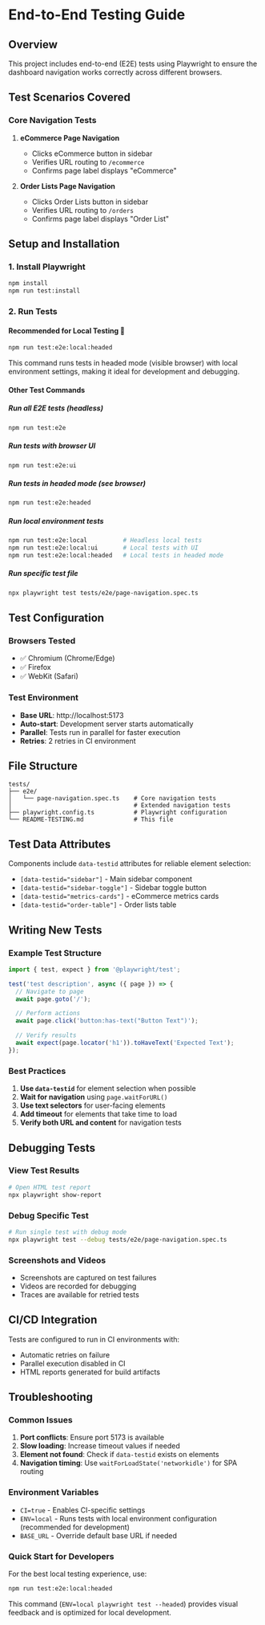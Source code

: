 # End-to-End Testing Guide

## Overview
This project includes end-to-end (E2E) tests using Playwright to ensure the dashboard navigation works correctly across different browsers.

## Test Scenarios Covered

### Core Navigation Tests
1. **eCommerce Page Navigation**
   - Clicks eCommerce button in sidebar
   - Verifies URL routing to `/ecommerce`
   - Confirms page label displays "eCommerce"

2. **Order Lists Page Navigation**
   - Clicks Order Lists button in sidebar
   - Verifies URL routing to `/orders`
   - Confirms page label displays "Order List"

## Setup and Installation

### 1. Install Playwright
```bash
npm install
npm run test:install
```

### 2. Run Tests

#### **Recommended for Local Testing** 🚀
```bash
npm run test:e2e:local:headed
```
This command runs tests in headed mode (visible browser) with local environment settings, making it ideal for development and debugging.

#### Other Test Commands

##### Run all E2E tests (headless)
```bash
npm run test:e2e
```

##### Run tests with browser UI
```bash
npm run test:e2e:ui
```

##### Run tests in headed mode (see browser)
```bash
npm run test:e2e:headed
```

##### Run local environment tests
```bash
npm run test:e2e:local          # Headless local tests
npm run test:e2e:local:ui       # Local tests with UI
npm run test:e2e:local:headed   # Local tests in headed mode
```

##### Run specific test file
```bash
npx playwright test tests/e2e/page-navigation.spec.ts
```

## Test Configuration

### Browsers Tested
- ✅ Chromium (Chrome/Edge)
- ✅ Firefox
- ✅ WebKit (Safari)

### Test Environment
- **Base URL**: http://localhost:5173
- **Auto-start**: Development server starts automatically
- **Parallel**: Tests run in parallel for faster execution
- **Retries**: 2 retries in CI environment

## File Structure
```
tests/
├── e2e/
│   └── page-navigation.spec.ts    # Core navigation tests
│                                  # Extended navigation tests
├── playwright.config.ts           # Playwright configuration
└── README-TESTING.md              # This file
```

## Test Data Attributes
Components include `data-testid` attributes for reliable element selection:
- `[data-testid="sidebar"]` - Main sidebar component
- `[data-testid="sidebar-toggle"]` - Sidebar toggle button
- `[data-testid="metrics-cards"]` - eCommerce metrics cards
- `[data-testid="order-table"]` - Order lists table

## Writing New Tests

### Example Test Structure
```typescript
import { test, expect } from '@playwright/test';

test('test description', async ({ page }) => {
  // Navigate to page
  await page.goto('/');

  // Perform actions
  await page.click('button:has-text("Button Text")');

  // Verify results
  await expect(page.locator('h1')).toHaveText('Expected Text');
});
```

### Best Practices
1. **Use `data-testid`** for element selection when possible
2. **Wait for navigation** using `page.waitForURL()`
3. **Use text selectors** for user-facing elements
4. **Add timeout** for elements that take time to load
5. **Verify both URL and content** for navigation tests

## Debugging Tests

### View Test Results
```bash
# Open HTML test report
npx playwright show-report
```

### Debug Specific Test
```bash
# Run single test with debug mode
npx playwright test --debug tests/e2e/page-navigation.spec.ts
```

### Screenshots and Videos
- Screenshots are captured on test failures
- Videos are recorded for debugging
- Traces are available for retried tests

## CI/CD Integration
Tests are configured to run in CI environments with:
- Automatic retries on failure
- Parallel execution disabled in CI
- HTML reports generated for build artifacts

## Troubleshooting

### Common Issues
1. **Port conflicts**: Ensure port 5173 is available
2. **Slow loading**: Increase timeout values if needed
3. **Element not found**: Check if `data-testid` exists on elements
4. **Navigation timing**: Use `waitForLoadState('networkidle')` for SPA routing

### Environment Variables
- `CI=true` - Enables CI-specific settings
- `ENV=local` - Runs tests with local environment configuration (recommended for development)
- `BASE_URL` - Override default base URL if needed

### Quick Start for Developers
For the best local testing experience, use:
```bash
npm run test:e2e:local:headed
```
This command (`ENV=local playwright test --headed`) provides visual feedback and is optimized for local development.